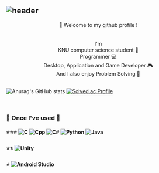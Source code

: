 ![header](https://capsule-render.vercel.app/api?type=waving&height=170&color=gradient&customColorList=1&text=Dong-gyun%20Kook&reversal=true&fontColor=FFFFFF&fontSize=65&animation=fadeIn&fontAlign=67&fontAlignY=30&desc=💻%20🇰🇷&descSize=40&descAlignY=20&descAlign=8&stroke=000000&strokeWidth=0)
---
<div align="center">
  👋 Welcome to my github profile ! <br/>
  <br/>
  <br/>
  I'm <br/>
  KNU computer science student 📖 <br/>
  Programmer 💻 <br/>
  Desktop, Application and Game Developer 🎮 <br/>
  And I also enjoy Problem Solving 📝 <br/>
  <br/>
</div>

![Anurag's GitHub stats](https://github-readme-stats.vercel.app/api?username=kookjd7759&theme=vue&show_icons=true)
[![Solved.ac Profile](http://mazassumnida.wtf/api/v2/generate_badge?boj=kookjd7759)](https://solved.ac/kookjd7759/)

<br/>

### 🔨 Once I've used 🔨 
#### ⭐⭐⭐ ![C](https://img.shields.io/badge/C-A8B9CC.svg?&style=for-the-badge&logo=c&logoColor=FFFFFF) ![Cpp](https://img.shields.io/badge/C++-00599C.svg?&style=for-the-badge&logo=cplusplus&logoColor=FFFFFF) ![C#](https://img.shields.io/badge/C%23-512BD4.svg?&style=for-the-badge&logo=csharp&logoColor=FFFFFF) ![Python](https://img.shields.io/badge/Python-3776AB.svg?&style=for-the-badge&logo=python&logoColor=FFFFFF) ![Java](https://img.shields.io/badge/Java-FF160B.svg?&style=for-the-badge&logo=Java&logoColor=FFFFFF)
#### ⭐⭐ ![Unity](https://img.shields.io/badge/Unity-000000.svg?&style=for-the-badge&logo=unity&logoColor=FFFFFF)

#### ⭐ ![Android Studio](https://img.shields.io/badge/Android%20Studio-3DDC84.svg?&style=for-the-badge&logo=androidstudio&logoColor=FFFFFF)
